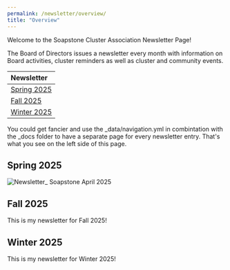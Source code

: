 ```yaml
---
permalink: /newsletter/overview/
title: "Overview"
---
```


Welcome to the Soapstone Cluster Association Newsletter Page!

The Board of Directors issues a newsletter every month with information on Board activities, 
cluster reminders as well as cluster and community events.  

| Newsletter                  |
|:----------------------------|
| [Spring 2025](#spring-2025) |
| [Fall 2025](#fall-2025)     |
| [Winter 2025](#winter-2025) |

You could get fancier and use the _data/navigation.yml in combintation with the _docs folder to have a separate page for every newsletter entry.  That's what you see on the left side of this page.


## Spring 2025

![Newsletter_ Soapstone April 2025](https://github.com/user-attachments/assets/ffcd7a40-41ea-4758-a887-c7f04e4190d8)

## Fall 2025

This is my newsletter for Fall 2025!

## Winter 2025

This is my newsletter for Winter 2025!
